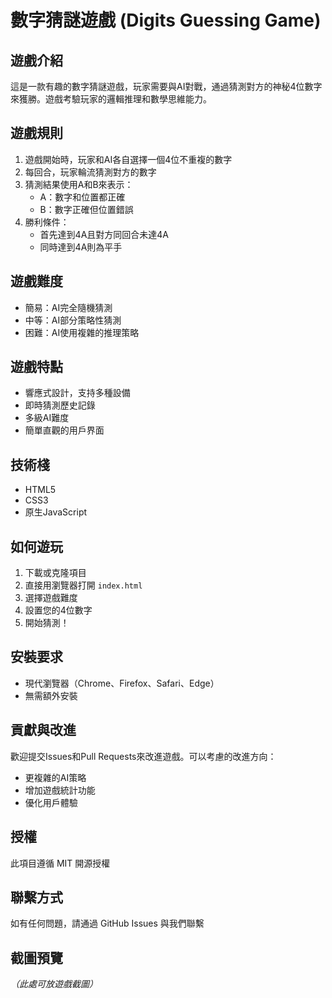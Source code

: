 # 數字猜謎遊戲 (Digits Guessing Game)

## 遊戲介紹

這是一款有趣的數字猜謎遊戲，玩家需要與AI對戰，通過猜測對方的神秘4位數字來獲勝。遊戲考驗玩家的邏輯推理和數學思維能力。

## 遊戲規則

1. 遊戲開始時，玩家和AI各自選擇一個4位不重複的數字
2. 每回合，玩家輪流猜測對方的數字
3. 猜測結果使用A和B來表示：
   - A：數字和位置都正確
   - B：數字正確但位置錯誤
4. 勝利條件：
   - 首先達到4A且對方同回合未達4A
   - 同時達到4A則為平手

## 遊戲難度

- 簡易：AI完全隨機猜測
- 中等：AI部分策略性猜測
- 困難：AI使用複雜的推理策略

## 遊戲特點

- 響應式設計，支持多種設備
- 即時猜測歷史記錄
- 多級AI難度
- 簡單直觀的用戶界面

## 技術棧

- HTML5
- CSS3
- 原生JavaScript

## 如何遊玩

1. 下載或克隆項目
2. 直接用瀏覽器打開 `index.html`
3. 選擇遊戲難度
4. 設置您的4位數字
5. 開始猜測！

## 安裝要求

- 現代瀏覽器（Chrome、Firefox、Safari、Edge）
- 無需額外安裝

## 貢獻與改進

歡迎提交Issues和Pull Requests來改進遊戲。可以考慮的改進方向：
- 更複雜的AI策略
- 增加遊戲統計功能
- 優化用戶體驗

## 授權

此項目遵循 MIT 開源授權

## 聯繫方式

如有任何問題，請通過 GitHub Issues 與我們聯繫

## 截圖預覽

*（此處可放遊戲截圖）*